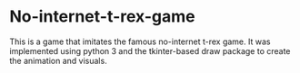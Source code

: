 # No-internet-t-rex-game

This is a game that imitates the famous no-internet t-rex game. It was implemented using python 3 and the tkinter-based draw package to create the animation and visuals.
